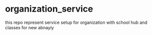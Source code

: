 # organization_service
this repo represent service setup for organization with school hub and classes for new abnayiy 
